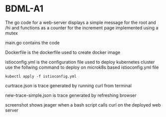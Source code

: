 # BDML-A1

The go code for a web-server displays a simple message for the root and /hi and functions as a counter for the increment page implemented using a mutex

main.go contains the code

Dockerfile is the dockerfile used to create docker image

istioconfig.yml is the configuration file used to deploy kubernetes cluster
use the follwing command to deploy on microk8s based istioconfig.yml file

    kubectl apply -f istioconfig.yml

curtrace.json is trace generated by running curl from terminal

new-trace-simple.json is trace generated by refreshing browser

screenshot shows jeager when a bash script calls curl on the deployed web server

